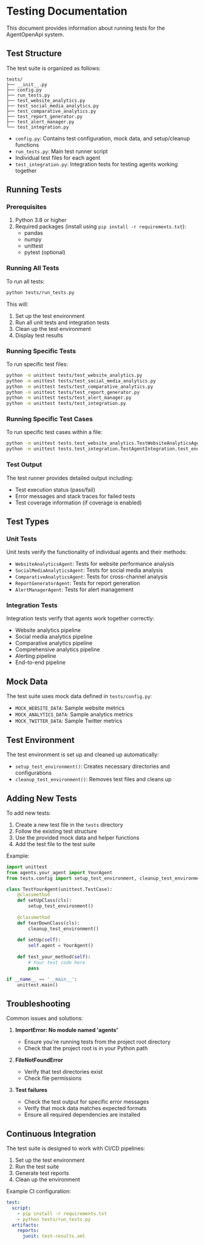 # Testing Documentation

This document provides information about running tests for the AgentOpenApi system.

## Test Structure

The test suite is organized as follows:

```
tests/
├── __init__.py
├── config.py
├── run_tests.py
├── test_website_analytics.py
├── test_social_media_analytics.py
├── test_comparative_analytics.py
├── test_report_generator.py
├── test_alert_manager.py
└── test_integration.py
```

- `config.py`: Contains test configuration, mock data, and setup/cleanup functions
- `run_tests.py`: Main test runner script
- Individual test files for each agent
- `test_integration.py`: Integration tests for testing agents working together

## Running Tests

### Prerequisites

1. Python 3.8 or higher
2. Required packages (install using `pip install -r requirements.txt`):
   - pandas
   - numpy
   - unittest
   - pytest (optional)

### Running All Tests

To run all tests:

```bash
python tests/run_tests.py
```

This will:
1. Set up the test environment
2. Run all unit tests and integration tests
3. Clean up the test environment
4. Display test results

### Running Specific Tests

To run specific test files:

```bash
python -m unittest tests/test_website_analytics.py
python -m unittest tests/test_social_media_analytics.py
python -m unittest tests/test_comparative_analytics.py
python -m unittest tests/test_report_generator.py
python -m unittest tests/test_alert_manager.py
python -m unittest tests/test_integration.py
```

### Running Specific Test Cases

To run specific test cases within a file:

```bash
python -m unittest tests.test_website_analytics.TestWebsiteAnalyticsAgent.test_analyze_performance
python -m unittest tests.test_integration.TestAgentIntegration.test_end_to_end_pipeline
```

### Test Output

The test runner provides detailed output including:
- Test execution status (pass/fail)
- Error messages and stack traces for failed tests
- Test coverage information (if coverage is enabled)

## Test Types

### Unit Tests

Unit tests verify the functionality of individual agents and their methods:

- `WebsiteAnalyticsAgent`: Tests for website performance analysis
- `SocialMediaAnalyticsAgent`: Tests for social media analysis
- `ComparativeAnalyticsAgent`: Tests for cross-channel analysis
- `ReportGeneratorAgent`: Tests for report generation
- `AlertManagerAgent`: Tests for alert management

### Integration Tests

Integration tests verify that agents work together correctly:

- Website analytics pipeline
- Social media analytics pipeline
- Comparative analytics pipeline
- Comprehensive analytics pipeline
- Alerting pipeline
- End-to-end pipeline

## Mock Data

The test suite uses mock data defined in `tests/config.py`:

- `MOCK_WEBSITE_DATA`: Sample website metrics
- `MOCK_ANALYTICS_DATA`: Sample analytics metrics
- `MOCK_TWITTER_DATA`: Sample Twitter metrics

## Test Environment

The test environment is set up and cleaned up automatically:

- `setup_test_environment()`: Creates necessary directories and configurations
- `cleanup_test_environment()`: Removes test files and cleans up

## Adding New Tests

To add new tests:

1. Create a new test file in the `tests` directory
2. Follow the existing test structure
3. Use the provided mock data and helper functions
4. Add the test file to the test suite

Example:

```python
import unittest
from agents.your_agent import YourAgent
from tests.config import setup_test_environment, cleanup_test_environment

class TestYourAgent(unittest.TestCase):
    @classmethod
    def setUpClass(cls):
        setup_test_environment()
    
    @classmethod
    def tearDownClass(cls):
        cleanup_test_environment()
    
    def setUp(self):
        self.agent = YourAgent()
    
    def test_your_method(self):
        # Your test code here
        pass

if __name__ == '__main__':
    unittest.main()
```

## Troubleshooting

Common issues and solutions:

1. **ImportError: No module named 'agents'**
   - Ensure you're running tests from the project root directory
   - Check that the project root is in your Python path

2. **FileNotFoundError**
   - Verify that test directories exist
   - Check file permissions

3. **Test failures**
   - Check the test output for specific error messages
   - Verify that mock data matches expected formats
   - Ensure all required dependencies are installed

## Continuous Integration

The test suite is designed to work with CI/CD pipelines:

1. Set up the test environment
2. Run the test suite
3. Generate test reports
4. Clean up the environment

Example CI configuration:

```yaml
test:
  script:
    - pip install -r requirements.txt
    - python tests/run_tests.py
  artifacts:
    reports:
      junit: test-results.xml
``` 